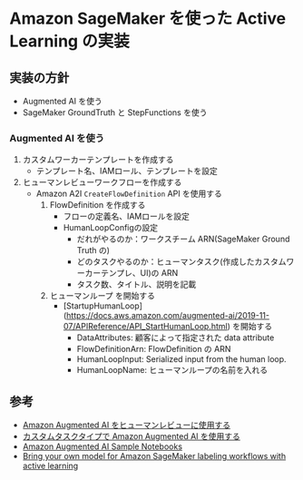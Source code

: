 # Amazon SageMaker を使った Active Learning の実装
## 実装の方針
- Augmented AI を使う
- SageMaker GroundTruth と StepFunctions を使う


### Augmented AI を使う
1. カスタムワーカーテンプレートを作成する
    - テンプレート名、IAMロール、テンプレートを設定
2. ヒューマンレビューワークフローを作成する
    - Amazon A2I `CreateFlowDefinition` API を使用する
        1. FlowDefinition を作成する
            - フローの定義名、IAMロールを設定
            - HumanLoopConfigの設定
                - だれがやるのか：ワークスチーム ARN(SageMaker Ground Truth の)
                - どのタスクやるのか：ヒューマンタスク(作成したカスタムワーカーテンプレ、UI)の ARN
                - タスク数、タイトル、説明を記載
         2. ヒューマンループ を開始する
            -  [StartupHumanLoop] (https://docs.aws.amazon.com/augmented-ai/2019-11-07/APIReference/API_StartHumanLoop.html) を開始する
                - DataAttributes: 顧客によって指定された data attribute
                - FlowDefinitionArn: FlowDefinition の ARN
                - HumanLoopInput: Serialized input from the human loop.
                - HumanLoopName: ヒューマンループの名前を入れる 
                
                
  

## 参考
- [Amazon Augmented AI をヒューマンレビューに使用する](https://docs.aws.amazon.com/ja_jp/sagemaker/latest/dg/use-augmented-ai-a2i-human-review-loops.html)
- [カスタムタスクタイプで Amazon Augmented AI を使用する](https://docs.aws.amazon.com/ja_jp/sagemaker/latest/dg/a2i-task-types-custom.html)
- [Amazon Augmented AI Sample Notebooks](https://github.com/aws-samples/amazon-a2i-sample-jupyter-notebooks)
- [Bring your own model for Amazon SageMaker labeling workflows with active learning](https://aws.amazon.com/jp/blogs/machine-learning/bring-your-own-model-for-amazon-sagemaker-labeling-workflows-with-active-learning/)

